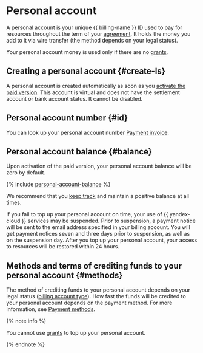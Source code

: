 # Personal account

A personal account is your unique {{ billing-name }} ID used to pay for resources throughout the term of your [agreement](contract.md). It holds the money you add to it via wire transfer (the method depends on your legal status).

Your personal account money is used only if there are no [grants](bonus-account.md).

## Creating a personal account {#create-ls}

A personal account is created automatically as soon as you [activate the paid version](../operations/activate-commercial.md). This account is virtual and does not have the settlement account or bank account status. It cannot be disabled.

## Personal account number {#id}

You can look up your personal account number [Payment invoice](bill.md).

## Personal account balance {#balance}

Upon activation of the paid version, your personal account balance will be zero by default.

{% include [personal-account-balance](../_includes/personal-account-balance.md) %}


We recommend that you [keep track](../operations/pay-the-bill.md) and maintain a positive balance at all times.

If you fail to top up your personal account on time, your use of {{ yandex-cloud }} services may be suspended. Prior to suspension, a payment notice will be sent to the email address specified in your billing account. You will get payment notices seven and three days prior to suspension, as well as on the suspension day. After you top up your personal account, your access to resources will be restored within 24 hours.

## Methods and terms of crediting funds to your personal account {#methods}

The method of crediting funds to your personal account depends on your legal status ([billing account type](../concepts/billing-account.md#ba-types)). How fast the funds will be credited to your personal account depends on the payment method. For more information, see [Payment methods](../payment/index.md).

{% note info %}

You cannot use [grants](bonus-account.md) to top up your personal account.

{% endnote %}

